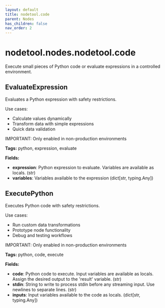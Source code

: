 ```yaml
---
layout: default
title: nodetool.code
parent: Nodes
has_children: false
nav_order: 2
---
```


# nodetool.nodes.nodetool.code

Execute small pieces of Python code or evaluate expressions in a controlled environment.

## EvaluateExpression

Evaluates a Python expression with safety restrictions.

Use cases:

- Calculate values dynamically
- Transform data with simple expressions
- Quick data validation

IMPORTANT: Only enabled in non-production environments

**Tags:** python, expression, evaluate

**Fields:**

- **expression**: Python expression to evaluate. Variables are available as locals. (str)
- **variables**: Variables available to the expression (dict[str, typing.Any])

## ExecutePython

Executes Python code with safety restrictions.

Use cases:

- Run custom data transformations
- Prototype node functionality
- Debug and testing workflows

IMPORTANT: Only enabled in non-production environments

**Tags:** python, code, execute

**Fields:**

- **code**: Python code to execute. Input variables are available as locals. Assign the desired output to the 'result' variable. (str)
- **stdin**: String to write to process stdin before any streaming input. Use newlines to separate lines. (str)
- **inputs**: Input variables available to the code as locals. (dict[str, typing.Any])
